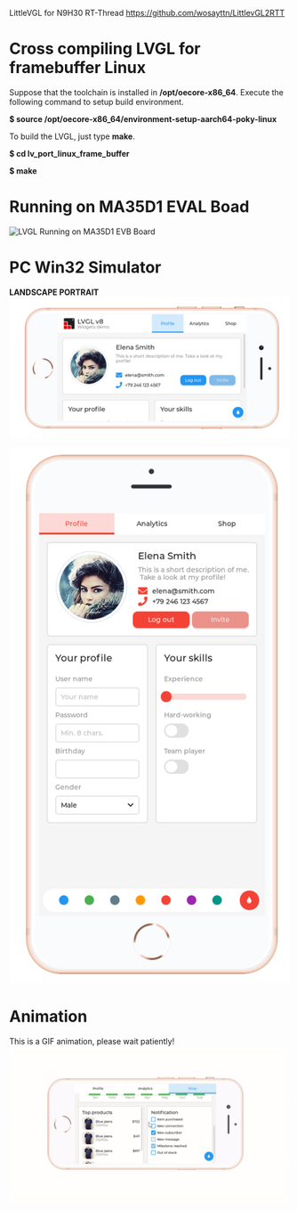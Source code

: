 LittleVGL for N9H30 RT-Thread
https://github.com/wosayttn/LittlevGL2RTT


# Cross compiling LVGL for framebuffer Linux
Suppose that the toolchain is installed in **/opt/oecore-x86_64**. 
Execute the following command to setup build environment.

**$ source /opt/oecore-x86_64/environment-setup-aarch64-poky-linux** 

To build the LVGL, just type **make**.

**$ cd lv_port_linux_frame_buffer**

**$ make**


# Running on MA35D1 EVAL Boad
![LVGL Running on MA35D1 EVB Board](docs/images/ma35d1.JPG)

# PC Win32 Simulator
**LANDSCAPE PORTRAIT**
![LVGL Running on PC](docs/images/Screenshot.png)

![portrait profile](docs/images/portrait_profile.png)

# Animation
This is a GIF animation, please wait patiently!
![LVGL Animation](docs/images/lvgl.gif)
